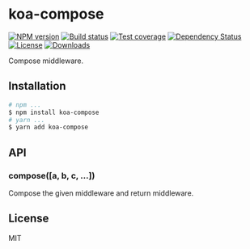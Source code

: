 # koa-compose

[![NPM version][npm-image]][npm-url]
[![Build status][travis-image]][travis-url]
[![Test coverage][codecov-image]][codecov-url]
[![Dependency Status][david-image]][david-url]
[![License][license-image]][license-url]
[![Downloads][downloads-image]][downloads-url]

Compose middleware.

## Installation

```bash
# npm ...
$ npm install koa-compose
# yarn ...
$ yarn add koa-compose
```

## API

### compose([a, b, c, ...])

  Compose the given middleware and return middleware.

## License

  MIT


[npm-image]: https://img.shields.io/npm/v/koa-compose.svg?style=flat-square
[npm-url]: https://npmjs.org/package/koa-compose
[travis-image]: https://img.shields.io/travis/koajs/compose/next.svg?style=flat-square
[travis-url]: https://travis-ci.org/koajs/compose
[codecov-image]: https://img.shields.io/codecov/c/github/koajs/compose/next.svg?style=flat-square
[codecov-url]: https://codecov.io/github/koajs/compose
[david-image]: http://img.shields.io/david/koajs/compose.svg?style=flat-square
[david-url]: https://david-dm.org/koajs/compose
[license-image]: http://img.shields.io/npm/l/koa-compose.svg?style=flat-square
[license-url]: LICENSE
[downloads-image]: http://img.shields.io/npm/dm/koa-compose.svg?style=flat-square
[downloads-url]: https://npmjs.org/package/koa-compose
